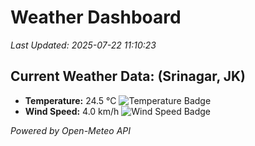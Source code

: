 
# Weather Dashboard

_Last Updated: 2025-07-22 11:10:23_

## Current Weather Data: (Srinagar, JK)
- **Temperature:** 24.5 °C ![Temperature Badge](https://img.shields.io/badge/Temperature-Medium%20Temp-green)
- **Wind Speed:** 4.0 km/h ![Wind Speed Badge](https://img.shields.io/badge/Wind%20Speed-Light%20Wind-blue)

*Powered by Open-Meteo API*

